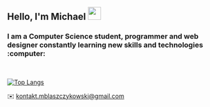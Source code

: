 <h2 align="left">
<abc>
  <br>Hello, I'm Michael <img src="https://user-images.githubusercontent.com/42378118/110234147-e3259600-7f4e-11eb-95be-0c4047144dea.gif" width="30"><br>
</h2> 
<h3 align="left">
  I am a Computer Science student, programmer and web designer constantly learning new skills and technologies :computer:<br>
</h3>
 <br>
</abc>

[![Top Langs](https://github-readme-stats-git-masterrstaa-rickstaa.vercel.app/api/top-langs/?username=mblaszczykowski&border_radius=30&hide_border=true&bg_color=282828&text_color=ffffff&title_color=ffffff&custom_title=Programming%20languages)](https://github.com/anuraghazra/github-readme-stats)

:envelope: kontakt.mblaszczykowski@gmail.com


